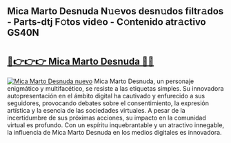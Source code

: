 ## Mica Marto Desnuda N𝚞𝚎vos desn𝚞dos filtr𝚊dos - Parts-dtj F𝚘tos vid𝚎o - C𝚘ntenido atr𝚊ctivo GS40N

# <h2><a href="http://mbav43o.tromn.icu/?c=Mica+Marto+Desnuda">🔗👉👉👉 Mica Marto Desnuda 🔗🔗</a></h2>

[![Mica Marto Desnuda nuevo](https://i.imgur.com/pEAQMta.gif)](http://mbav43o.tromn.icu/?c=Mica+Marto+Desnuda)
Mica Marto Desnuda, un personaje enigmático y multifacético, se resiste a las etiquetas simples. Su innovadora autopresentación en el ámbito digital ha cautivado y enfurecido a sus seguidores, provocando debates sobre el consentimiento, la expresión artística y la esencia de las sociedades virtuales. A pesar de la incertidumbre de sus próximas acciones, su impacto en la comunidad virtual es profundo. Con un espíritu inquebrantable y un atractivo innegable, la influencia de Mica Marto Desnuda en los medios digitales es innovadora.
